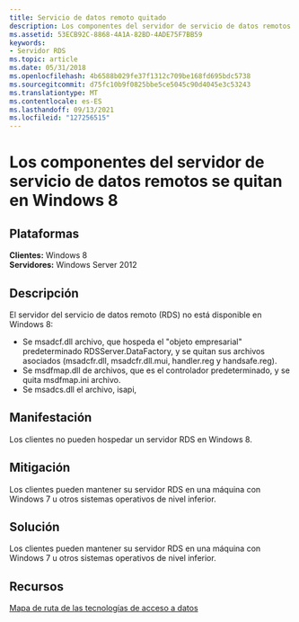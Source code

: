 ```yaml
---
title: Servicio de datos remoto quitado
description: Los componentes del servidor de servicio de datos remotos se quitan en Windows 8
ms.assetid: 53ECB92C-8868-4A1A-82BD-4ADE75F7BB59
keywords:
- Servidor RDS
ms.topic: article
ms.date: 05/31/2018
ms.openlocfilehash: 4b6588b029fe37f1312c709be168fd695bdc5738
ms.sourcegitcommit: d75fc10b9f0825bbe5ce5045c90d4045e3c53243
ms.translationtype: MT
ms.contentlocale: es-ES
ms.lasthandoff: 09/13/2021
ms.locfileid: "127256515"
---
```

# <a name="remote-data-service-server-components-are-removed-in-windows-8"></a>Los componentes del servidor de servicio de datos remotos se quitan en Windows 8

## <a name="platforms"></a>Plataformas

 **Clientes:** Windows 8  
**Servidores:** Windows Server 2012  



## <a name="description"></a>Descripción

El servidor del servicio de datos remoto (RDS) no está disponible en Windows 8:

-   Se msadcf.dll archivo, que hospeda el "objeto empresarial" predeterminado RDSServer.DataFactory, y se quitan sus archivos asociados (msadcfr.dll, msadcfr.dll.mui, handler.reg y handsafe.reg).
-   Se msdfmap.dll de archivos, que es el controlador predeterminado, y se quita msdfmap.ini archivo.
-   Se msadcs.dll el archivo, isapi,

## <a name="manifestation"></a>Manifestación

Los clientes no pueden hospedar un servidor RDS en Windows 8.

## <a name="mitigation"></a>Mitigación

Los clientes pueden mantener su servidor RDS en una máquina con Windows 7 u otros sistemas operativos de nivel inferior.

## <a name="solution"></a>Solución

Los clientes pueden mantener su servidor RDS en una máquina con Windows 7 u otros sistemas operativos de nivel inferior.

## <a name="resources"></a>Recursos

[Mapa de ruta de las tecnologías de acceso a datos](/sql/connect/connect-history?view=sqlallproducts-allversions)

 

 